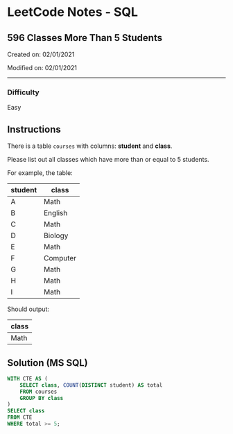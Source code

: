 # LeetCode Notes - SQL

## 596 Classes More Than 5 Students

Created on: 02/01/2021

Modified on: 02/01/2021

---

### Difficulty

Easy

## Instructions

There is a table `courses` with columns: **student** and **class**.

Please list out all classes which have more than or equal to 5 students.

For example, the table:

| student | class      |
| ------- | ---------- |
| A       | Math       |
| B       | English    |
| C       | Math       |
| D       | Biology    |
| E       | Math       |
| F       | Computer   |
| G       | Math       |
| H       | Math       |
| I       | Math       |

Should output:

| class |
| ----- |
| Math  |

## Solution (MS SQL)

``` sql
WITH CTE AS (
    SELECT class, COUNT(DISTINCT student) AS total
    FROM courses
    GROUP BY class
)
SELECT class
FROM CTE
WHERE total >= 5;
```